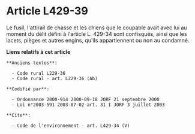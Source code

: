 # Article L429-39

Le fusil, l'attirail de chasse et les chiens que le coupable avait avec lui au moment du délit défini à l'article L. 429-34
sont confisqués, ainsi que les lacets, pièges et autres engins, qu'ils appartiennent ou non au condamné.

**Liens relatifs à cet article**

	**Anciens textes**:

	  - Code rural L229-36
	  - Code rural - art. L229-36 (Ab)

	**Codifié par**:

	  - Ordonnance 2000-914 2000-09-18 JORF 21 septembre 2000
	  - Loi n°2003-591 2003-07-02 art. 31 I JORF 3 juillet 2003

	**Cite**:

	  - Code de l'environnement - art. L429-34 (V)
